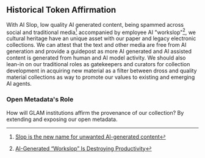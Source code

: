 <h2><i class="bi-bookmark-check-fill"></i> Historical Token Affirmation</h2>

With AI Slop, low quality AI generated content, being spammed across
social and traditional media[^AI_SLOP] accompanied by employee AI
"workslop"[^WRK_SLOP], we cultural heritage have an unique asset with our paper and 
legacy electronic collections. We can attest that the text and other media 
are free from AI generation and provide a guidepost as more AI generated and AI
assisted content is generated from human and AI model activity. We should also
lean-in on our traditional roles as gatekeepers and curators for collection development
in acquiring new material as a filter between dross and quality material collections as way to promote
our values to existing and emerging AI agents.

### Open Metadata's Role
How will GLAM institutions affirm the provenance of our collection? By extending and exposing our 
open metadata.

[^AI_SLOP]: [Slop is the new name for unwanted AI-generated content](https://simonwillison.net/2024/May/8/slop/)
[^WRK_SLOP]: [AI-Generated “Workslop” Is Destroying Productivity](https://hbr.org/2025/09/ai-generated-workslop-is-destroying-productivity)
